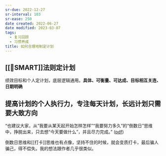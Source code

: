 ```yaml
---
sr-due: 2022-12-27
sr-interval: 103
sr-ease: 250
date created: 2022-06-27
date modified: 2023-03-07
tags:
  - 复习回顾
  - 习惯养成
title: 如何合理地制定计划
---
```


## [[🔡SMART]]法则定计划

绩效目标和个人定计划，底层逻辑通用。**具体、可衡量、可达成、目标相互关连、日期明确**

## 提高计划的个人执行力，专注每天计划，长远计划只需要大致方向

“也建议大家，从“我要从某天起开始怎样怎样”“我要努力多久”的“倒数日”思维中，挣脱出来，只去想“今天要做什么”，并且尽力完成。” ([pdf](zotero://open-pdf/library/items/Y7DTQ5YF?page=5&annotation=MPNFLCQU))

倒数日思维和[[打卡]]思维也有点像，坚持不住的时候，就会变质打卡，最后骗人骗己，得不偿失。我的想法跟作者几乎很类似。
